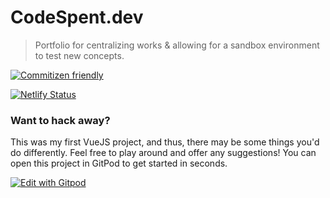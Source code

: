 # CodeSpent.dev

> Portfolio for centralizing works & allowing for a sandbox environment to test new concepts.

[![Commitizen friendly](https://img.shields.io/badge/commitizen-friendly-brightgreen.svg)](http://commitizen.github.io/cz-cli/)

[![Netlify Status](https://api.netlify.com/api/v1/badges/a9178bb1-0c6f-4c00-bf9a-ea2226fcb563/deploy-status)](https://app.netlify.com/sites/lucid-lamport-ea25dc/deploys)

### Want to hack away?

This was my first VueJS project, and thus, there may be some things you'd do differently. Feel free to play around and offer any suggestions! You can open this project in GitPod to get started in seconds.

[![Edit with Gitpod](https://gitpod.io/button/open-in-gitpod.svg)](https://gitpod.io/#https://github.com/CodeSpent/CodeSpent.dev/)
